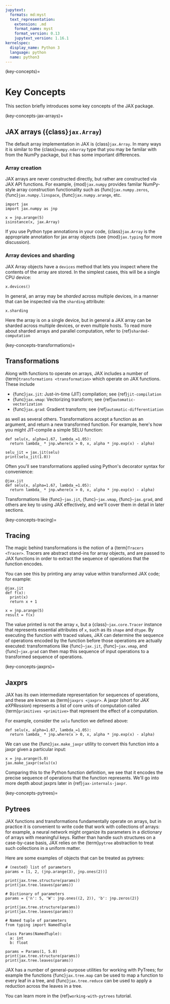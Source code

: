 ```yaml
---
jupytext:
  formats: md:myst
  text_representation:
    extension: .md
    format_name: myst
    format_version: 0.13
    jupytext_version: 1.16.1
kernelspec:
  display_name: Python 3
  language: python
  name: python3
---
```


(key-concepts)=
# Key Concepts

This section briefly introduces some key concepts of the JAX package.

(key-concepts-jax-arrays)=
## JAX arrays ({class}`jax.Array`)

The default array implementation in JAX is {class}`jax.Array`. In many ways it is similar to
the {class}`numpy.ndarray` type that you may be familar with from the NumPy package, but it
has some important differences.

### Array creation

JAX arrays are never constructed directly, but rather are constructed via JAX API functions.
For example, {mod}`jax.numpy` provides familar NumPy-style array construction functionality
such as {func}`jax.numpy.zeros`, {func}`jax.numpy.linspace`, {func}`jax.numpy.arange`, etc.

```{code-cell}
import jax
import jax.numpy as jnp

x = jnp.arange(5)
isinstance(x, jax.Array)
```

If you use Python type annotations in your code, {class}`jax.Array` is the appropriate
annotation for jax array objects (see {mod}`jax.typing` for more discussion).

### Array devices and sharding

JAX Array objects have a `devices` method that lets you inspect where the contents of the array are stored. In the simplest cases, this will be a single CPU device:

```{code-cell}
x.devices()
```

In general, an array may be *sharded* across multiple devices, in a manner that can be inspected via the `sharding` attribute:

```{code-cell}
x.sharding
```

Here the array is on a single device, but in general a JAX array can be
sharded across multiple devices, or even multiple hosts.
To read more about sharded arrays and parallel computation, refer to {ref}`sharded-computation`

(key-concepts-transformations)=
## Transformations
Along with functions to operate on arrays, JAX includes a number of
{term}`transformations <transformation>` which operate on JAX functions. These include

- {func}`jax.jit`: Just-in-time (JIT) compilation; see {ref}`jit-compilation`
- {func}`jax.vmap`: Vectorizing transform; see {ref}`automatic-vectorization`
- {func}`jax.grad`: Gradient transform; see {ref}`automatic-differentiation`

as well as several others. Transformations accept a function as an argument, and return a
new transformed function. For example, here's how you might JIT-compile a simple SELU function:

```{code-cell}
def selu(x, alpha=1.67, lambda_=1.05):
  return lambda_ * jnp.where(x > 0, x, alpha * jnp.exp(x) - alpha)

selu_jit = jax.jit(selu)
print(selu_jit(1.0))
```

Often you'll see transformations applied using Python's decorator syntax for convenience:

```{code-cell}
@jax.jit
def selu(x, alpha=1.67, lambda_=1.05):
  return lambda_ * jnp.where(x > 0, x, alpha * jnp.exp(x) - alpha)
```

Transformations like {func}`~jax.jit`, {func}`~jax.vmap`, {func}`~jax.grad`, and others are
key to using JAX effectively, and we'll cover them in detail in later sections.

(key-concepts-tracing)=
## Tracing

The magic behind transformations is the notion of a {term}`Tracers <Tracer>`.
Tracers are abstract stand-ins for array objects, and are passed to JAX functions in order
to extract the sequence of operations that the function encodes.

You can see this by printing any array value within transformed JAX code; for example:

```{code-cell}
@jax.jit
def f(x):
  print(x)
  return x + 1

x = jnp.arange(5)
result = f(x)
```

The value printed is not the array `x`, but a {class}`~jax.core.Tracer` instance that
represents essential attributes of `x`, such as its `shape` and `dtype`. By executing
the function with traced values, JAX can determine the sequence of operations encoded
by the function before those operations are actually executed: transformations like
{func}`~jax.jit`, {func}`~jax.vmap`, and {func}`~jax.grad` can then map this sequence
of input operations to a transformed sequence of operations.

(key-concepts-jaxprs)=
## Jaxprs

JAX has its own intermediate representation for sequences of operations, and these are
known as {term}`jaxprs <jaxpr>`. A jaxpr (short for *JAX eXPRession*) represents a list
of core units of computation called {term}`primitives <primitive>` that represent the
effect of a computation.

For example, consider the `selu` function we defined above:

```{code-cell}
def selu(x, alpha=1.67, lambda_=1.05):
  return lambda_ * jnp.where(x > 0, x, alpha * jnp.exp(x) - alpha)
```

We can use the {func}`jax.make_jaxpr` utility to convert this function into a jaxpr
given a particular input:

```{code-cell}
x = jnp.arange(5.0)
jax.make_jaxpr(selu)(x)
```

Comparing this to the Python function definition, we see that it encodes the precise
sequence of operations that the function represents. We'll go into more depth about
jaxprs later in {ref}`jax-internals-jaxpr`.

(key-concepts-pytrees)=
## Pytrees

JAX functions and transformations fundamentally operate on arrays, but in practice it is
convenient to write code that work with collections of arrays: for example, a neural
network might organize its parameters in a dictionary of arrays with meaningful keys.
Rather than handle such structures on a case-by-case basis, JAX relies on the {term}`pytree`
abstraction to treat such collections in a uniform matter.

Here are some examples of objects that can be treated as pytrees:

```{code-cell}
# (nested) list of parameters
params = [1, 2, (jnp.arange(3), jnp.ones(2))]

print(jax.tree.structure(params))
print(jax.tree.leaves(params))
```

```{code-cell}
# Dictionary of parameters
params = {'n': 5, 'W': jnp.ones((2, 2)), 'b': jnp.zeros(2)}

print(jax.tree.structure(params))
print(jax.tree.leaves(params))
```

```{code-cell}
# Named tuple of parameters
from typing import NamedTuple

class Params(NamedTuple):
  a: int
  b: float

params = Params(1, 5.0)
print(jax.tree.structure(params))
print(jax.tree.leaves(params))
```

JAX has a number of general-purpose utilities for working with PyTrees; for example
the functions {func}`jax.tree.map` can be used to map a function to every leaf in a
tree, and {func}`jax.tree.reduce` can be used to apply a reduction across the leaves
in a tree.

You can learn more in the {ref}`working-with-pytrees` tutorial.
